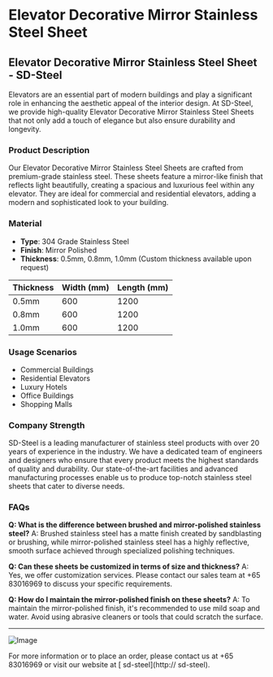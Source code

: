 # Elevator Decorative Mirror Stainless Steel Sheet

## Elevator Decorative Mirror Stainless Steel Sheet - SD-Steel

Elevators are an essential part of modern buildings and play a significant role in enhancing the aesthetic appeal of the interior design. At SD-Steel, we provide high-quality Elevator Decorative Mirror Stainless Steel Sheets that not only add a touch of elegance but also ensure durability and longevity.

### Product Description
Our Elevator Decorative Mirror Stainless Steel Sheets are crafted from premium-grade stainless steel. These sheets feature a mirror-like finish that reflects light beautifully, creating a spacious and luxurious feel within any elevator. They are ideal for commercial and residential elevators, adding a modern and sophisticated look to your building.

### Material
- **Type**: 304 Grade Stainless Steel
- **Finish**: Mirror Polished
- **Thickness**: 0.5mm, 0.8mm, 1.0mm (Custom thickness available upon request)

| Thickness | Width (mm) | Length (mm) |
|-----------|------------|-------------|
| 0.5mm     | 600        | 1200        |
| 0.8mm     | 600        | 1200        |
| 1.0mm     | 600        | 1200        |

### Usage Scenarios
- Commercial Buildings
- Residential Elevators
- Luxury Hotels
- Office Buildings
- Shopping Malls

### Company Strength
SD-Steel is a leading manufacturer of stainless steel products with over 20 years of experience in the industry. We have a dedicated team of engineers and designers who ensure that every product meets the highest standards of quality and durability. Our state-of-the-art facilities and advanced manufacturing processes enable us to produce top-notch stainless steel sheets that cater to diverse needs.

### FAQs

**Q: What is the difference between brushed and mirror-polished stainless steel?**
A: Brushed stainless steel has a matte finish created by sandblasting or brushing, while mirror-polished stainless steel has a highly reflective, smooth surface achieved through specialized polishing techniques.

**Q: Can these sheets be customized in terms of size and thickness?**
A: Yes, we offer customization services. Please contact our sales team at +65 83016969 to discuss your specific requirements.

**Q: How do I maintain the mirror-polished finish on these sheets?**
A: To maintain the mirror-polished finish, it's recommended to use mild soap and water. Avoid using abrasive cleaners or tools that could scratch the surface.

---

![Image](https://github.com/user-attachments/assets/2567258e-e124-4816-932d-1809bd27ef0b)

For more information or to place an order, please contact us at +65 83016969 or visit our website at [ sd-steel](http:// sd-steel).